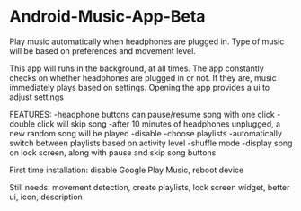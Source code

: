 # Android-Music-App-Beta
Play music automatically when headphones are plugged in. Type of music will be based on preferences and movement level.

This app will runs in the background, at all times. 
The app constantly checks on whether headphones are plugged in or not. 
If they are, music immediately plays based on settings.
Opening the app provides a ui to adjust settings

FEATURES:
  -headphone buttons can pause/resume song with one click
  -double click will skip song
  -after 10 minutes of headphones unplugged, a new random song will be played
  -disable
  -choose playlists
  -automatically switch between playlists based on activity level
  -shuffle mode
  -display song on lock screen, along with pause and skip song buttons
  
First time installation: disable Google Play Music, reboot device


Still needs: movement detection, create playlists, lock screen widget, better ui, icon, description
